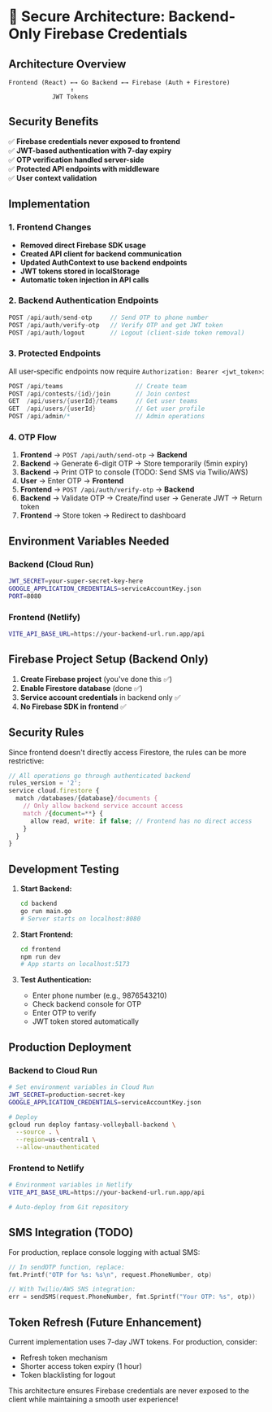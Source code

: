 # 🔐 Secure Architecture: Backend-Only Firebase Credentials

## Architecture Overview

```
Frontend (React) ←→ Go Backend ←→ Firebase (Auth + Firestore)
                 ↑
            JWT Tokens
```

## Security Benefits

✅ **Firebase credentials never exposed to frontend**  
✅ **JWT-based authentication with 7-day expiry**  
✅ **OTP verification handled server-side**  
✅ **Protected API endpoints with middleware**  
✅ **User context validation**  

## Implementation

### 1. Frontend Changes

- **Removed direct Firebase SDK usage**
- **Created API client for backend communication**
- **Updated AuthContext to use backend endpoints**
- **JWT tokens stored in localStorage**
- **Automatic token injection in API calls**

### 2. Backend Authentication Endpoints

```go
POST /api/auth/send-otp     // Send OTP to phone number
POST /api/auth/verify-otp   // Verify OTP and get JWT token
POST /api/auth/logout       // Logout (client-side token removal)
```

### 3. Protected Endpoints

All user-specific endpoints now require `Authorization: Bearer <jwt_token>`:

```go
POST /api/teams                    // Create team
POST /api/contests/{id}/join       // Join contest  
GET  /api/users/{userId}/teams     // Get user teams
GET  /api/users/{userId}           // Get user profile
POST /api/admin/*                  // Admin operations
```

### 4. OTP Flow

1. **Frontend** → `POST /api/auth/send-otp` → **Backend**
2. **Backend** → Generate 6-digit OTP → Store temporarily (5min expiry)
3. **Backend** → Print OTP to console (TODO: Send SMS via Twilio/AWS)
4. **User** → Enter OTP → **Frontend** 
5. **Frontend** → `POST /api/auth/verify-otp` → **Backend**
6. **Backend** → Validate OTP → Create/find user → Generate JWT → Return token
7. **Frontend** → Store token → Redirect to dashboard

## Environment Variables Needed

### Backend (Cloud Run)
```bash
JWT_SECRET=your-super-secret-key-here
GOOGLE_APPLICATION_CREDENTIALS=serviceAccountKey.json
PORT=8080
```

### Frontend (Netlify)
```bash
VITE_API_BASE_URL=https://your-backend-url.run.app/api
```

## Firebase Project Setup (Backend Only)

1. **Create Firebase project** (you've done this ✅)
2. **Enable Firestore database** (done ✅)
3. **Service account credentials** in backend only ✅
4. **No Firebase SDK in frontend** ✅

## Security Rules

Since frontend doesn't directly access Firestore, the rules can be more restrictive:

```javascript
// All operations go through authenticated backend
rules_version = '2';
service cloud.firestore {
  match /databases/{database}/documents {
    // Only allow backend service account access
    match /{document=**} {
      allow read, write: if false; // Frontend has no direct access
    }
  }
}
```

## Development Testing

1. **Start Backend:**
   ```bash
   cd backend
   go run main.go
   # Server starts on localhost:8080
   ```

2. **Start Frontend:**
   ```bash
   cd frontend  
   npm run dev
   # App starts on localhost:5173
   ```

3. **Test Authentication:**
   - Enter phone number (e.g., 9876543210)
   - Check backend console for OTP
   - Enter OTP to verify
   - JWT token stored automatically

## Production Deployment

### Backend to Cloud Run
```bash
# Set environment variables in Cloud Run
JWT_SECRET=production-secret-key
GOOGLE_APPLICATION_CREDENTIALS=serviceAccountKey.json

# Deploy
gcloud run deploy fantasy-volleyball-backend \
  --source . \
  --region=us-central1 \
  --allow-unauthenticated
```

### Frontend to Netlify
```bash
# Environment variables in Netlify
VITE_API_BASE_URL=https://your-backend-url.run.app/api

# Auto-deploy from Git repository
```

## SMS Integration (TODO)

For production, replace console logging with actual SMS:

```go
// In sendOTP function, replace:
fmt.Printf("OTP for %s: %s\n", request.PhoneNumber, otp)

// With Twilio/AWS SNS integration:
err = sendSMS(request.PhoneNumber, fmt.Sprintf("Your OTP: %s", otp))
```

## Token Refresh (Future Enhancement)

Current implementation uses 7-day JWT tokens. For production, consider:
- Refresh token mechanism
- Shorter access token expiry (1 hour)
- Token blacklisting for logout

This architecture ensures Firebase credentials are never exposed to the client while maintaining a smooth user experience!